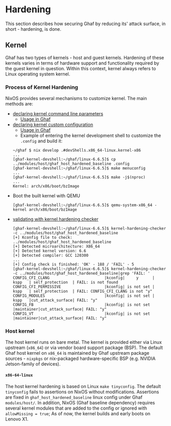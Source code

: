 <!--
    Copyright 2022-2023 TII (SSRC) and the Ghaf contributors
    SPDX-License-Identifier: CC-BY-SA-4.0
-->

# Hardening

This section describes how securing Ghaf by reducing its' attack surface, in short - hardening, is done.

## Kernel

Ghaf has two types of kernels - host and guest kernels. Hardening of these kernels varies in terms of hardware support and functionality required by the guest kernel in question. Within this context, kernel always refers to Linux operating system kernel.

### Process of Kernel Hardening

NixOS provides several mechanisms to customize kernel. The main methods are:

* [declaring kernel command line parameters](https://nixos.wiki/wiki/Linux_kernel#Custom_kernel_commandline)
  * [Usage in Ghaf](https://github.com/search?q=repo%3Atiiuae%2Fghaf%20kernelparams&type=code)
* [declaring kernel custom configuration](https://nixos.org/manual/nixos/stable/#sec-linux-config-customizing)
  * [Usage in Ghaf](https://github.com/tiiuae/ghaf/blob/main/modules/host/kernel.nix)
  * Example of entering the kernel development shell to customize the `.config` and build it:
  ```
  ~/ghaf $ nix develop .#devShells.x86_64-linux.kernel-x86
  ...
  [ghaf-kernel-devshell:~/ghaf/linux-6.6.5]$ cp ../modules/host/ghaf_host_hardened_baseline .config
  [ghaf-kernel-devshell:~/ghaf/linux-6.6.5]$ make menuconfig
  ...
  [ghaf-kernel-devshell:~/ghaf/linux-6.6.5]$ make -j$(nproc)
  ...
  Kernel: arch/x86/boot/bzImage
  ```
* Boot the built kernel with QEMU
  ```
  [ghaf-kernel-devshell:~/ghaf/linux-6.6.5]$ qemu-system-x86_64 -kernel arch/x86/boot/bzImage
  ```
* [validating with kernel hardening checker](https://github.com/a13xp0p0v/kernel-hardening-checker)
  ```
  [ghaf-kernel-devshell:~/ghaf/linux-6.6.5]$ kernel-hardening-checker -c ../modules/host/ghaf_host_hardened_baseline
  [+] Kconfig file to check: ../modules/host/ghaf_host_hardened_baseline
  [+] Detected microarchitecture: X86_64
  [+] Detected kernel version: 6.6
  [+] Detected compiler: GCC 120300
  ...
  [+] Config check is finished: 'OK' - 188 / 'FAIL' - 5
  [ghaf-kernel-devshell:~/ghaf/linux-6.6.5]$ kernel-hardening-checker -c ../modules/host/ghaf_host_hardened_baseline|grep 'FAIL: '
  CONFIG_CFI_CLANG                        |kconfig|     y      |   kspp   | self_protection  | FAIL: is not found
  CONFIG_CFI_PERMISSIVE                   |kconfig| is not set |   kspp   | self_protection  | FAIL: CONFIG_CFI_CLANG is not "y"
  CONFIG_MODULES                          |kconfig| is not set |   kspp   |cut_attack_surface| FAIL: "y"
  CONFIG_FB                               |kconfig| is not set |maintainer|cut_attack_surface| FAIL: "y"
  CONFIG_VT                               |kconfig| is not set |maintainer|cut_attack_surface| FAIL: "y"
  ```

### Host kernel

The host kernel runs on bare metal. The kernel is provided either via Linux upstream (`x86_64`) or via vendor board support package (BSP). The default Ghaf host kernel on `x86_64` is maintained by Ghaf upstream package sources - `nixpkgs` or nix-packaged hardware-specific BSP (e.g. NVIDIA Jetson-family of devices).

#### `x86-64-linux`

The host kernel hardening is based on Linux `make tinyconfig`. The default `tinyconfig` fails to assertions on NixOS without
modifications. Assertions are fixed in `ghaf_host_hardened_baseline` linux config under Ghaf `modules/host/`.
In addition, NixOS (Ghaf baseline dependency) requires several kernel modules that are added to the config or ignored with `allowMissing = true`;
As of now, the kernel builds and early boots on Lenovo X1.
